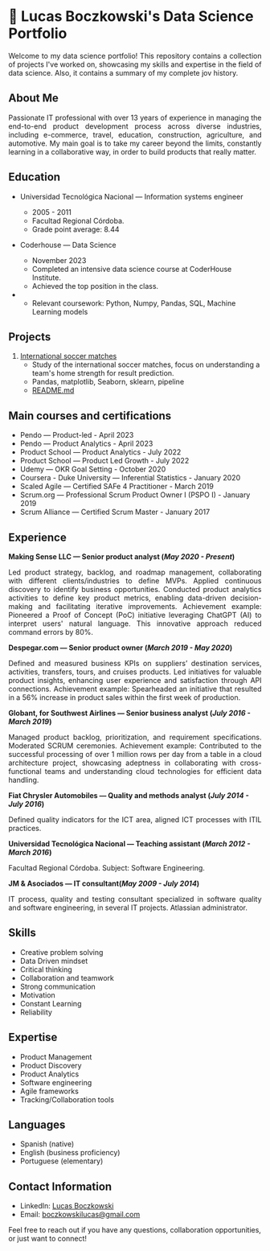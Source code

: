 # 🚀 Lucas Boczkowski's Data Science Portfolio

<p align="justify"> Welcome to my data science portfolio! This repository contains a collection of projects I've worked on, showcasing my skills and expertise in the field of data science. Also, it contains a summary of my complete jov history. </p>


## About Me

<p align="justify"> Passionate IT professional with over 13 years of experience in managing the end-to-end product development process across diverse industries, including e-commerce, travel, education, construction, agriculture, and automotive.
My main goal is to take my career beyond the limits, constantly learning in a collaborative way, in order to build products that really matter. </p>

## Education

- Universidad Tecnológica Nacional — Information systems engineer
  - 2005 - 2011
  - Facultad Regional Córdoba.
  - Grade point average: 8.44

- Coderhouse — Data Science
  - November 2023
  - Completed an intensive data science course at CoderHouse Institute.
  - Achieved the top position in the class.
- - Relevant coursework: Python, Numpy, Pandas, SQL, Machine Learning models

## Projects

1. [International soccer matches](https://github.com/LucasIBoczkowski/lucasiboczkowski.github.io/blob/main/International%20Soccer%20Matches/International_soccer_matches_Lucas_Boczkowski.ipynb)
   - Study of the international soccer matches, focus on understanding a team's home strength for result prediction.
   - Pandas, matplotlib, Seaborn, sklearn, pipeline
   - [README.md](https://github.com/LucasIBoczkowski/lucasiboczkowski.github.io/blob/main/International%20Soccer%20Matches/README.md)

## Main courses and certifications

- Pendo — Product-led - April 2023
- Pendo — Product Analytics - April 2023
- Product School — Product Analytics - July 2022
- Product School — Product Led Growth - July 2022
- Udemy — OKR Goal Setting - October 2020
- Coursera - Duke University — Inferential Statistics - January 2020
- Scaled Agile — Certified SAFe 4 Practitioner - March 2019
- Scrum.org — Professional Scrum Product Owner I (PSPO I) - January 2019
- Scrum Alliance — Certified Scrum Master - January 2017

## Experience

**Making Sense LLC — Senior product analyst (_May 2020 - Present_)**
<p align="justify"> Led product strategy, backlog, and roadmap management, collaborating with different clients/industries to define MVPs. Applied continuous discovery to identify business opportunities. Conducted product analytics activities to define key product metrics, enabling data-driven decision-making and facilitating iterative improvements.
Achievement example: Pioneered a Proof of Concept (PoC) initiative leveraging ChatGPT (AI) to interpret users' natural language. This innovative approach reduced command errors by 80%. </p>

**Despegar.com — Senior product owner (_March 2019 - May 2020_)**
<p align="justify"> Defined and measured business KPIs on suppliers’ destination services, activities, transfers, tours, and cruises products. Led initiatives for valuable product insights, enhancing user experience and satisfaction through API connections.
Achievement example: Spearheaded an initiative that resulted in a 56% increase in product sales within the first week of production. </p>

**Globant, for Southwest Airlines — Senior business analyst (_July 2016 - March 2019_)**
<p align="justify"> Managed product backlog, prioritization, and requirement specifications. Moderated SCRUM ceremonies.
Achievement example: Contributed to the successful processing of over 1 million rows per day from a table in a cloud architecture project, showcasing adeptness in collaborating with cross-functional teams and understanding cloud technologies for efficient data handling. </p>

**Fiat Chrysler Automobiles — Quality and methods analyst (_July 2014 - July 2016_)**
<p align="justify"> Defined quality indicators for the ICT area, aligned ICT processes with ITIL practices. </p>

**Universidad Tecnológica Nacional — Teaching assistant (_March 2012 - March 2016_)**
<p align="justify"> Facultad Regional Córdoba. Subject: Software Engineering. </p>

**JM & Asociados — IT consultant(_May 2009 - July 2014_)**
<p align="justify"> IT process, quality and testing consultant specialized in software quality and software engineering, in several IT projects. Atlassian administrator. </p>

## Skills

- Creative problem solving
- Data Driven mindset
- Critical thinking
- Collaboration and teamwork
- Strong communication
- Motivation
- Constant Learning
- Reliability

## Expertise

- Product Management
- Product Discovery
- Product Analytics
- Software engineering
- Agile frameworks
- Tracking/Collaboration tools

## Languages
- Spanish (native)
- English (business proficiency)
- Portuguese (elementary)


## Contact Information

- LinkedIn: [Lucas Boczkowski](https://www.linkedin.com/in/lucasboczkowski/)
- Email: boczkowskilucas@gmail.com

Feel free to reach out if you have any questions, collaboration opportunities, or just want to connect!
